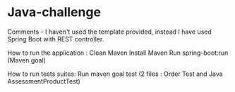 # Java-challenge

Comments - I haven't used the template provided, instead I have used Spring Boot with REST controller.

How to run the application :
Clean Maven
Install Maven
Run spring-boot:run (Maven goal)

How to run tests suites:
Run maven goal test
(2 files : Order Test and Java AssessmentProductTest)
